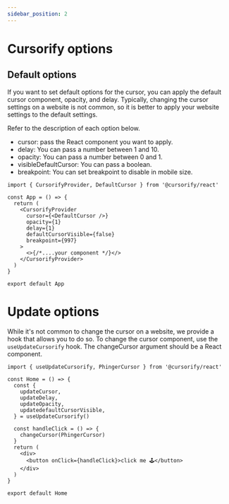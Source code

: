 ```yaml
---
sidebar_position: 2
---
```


# Cursorify options

## Default options

If you want to set default options for the cursor, you can apply the default cursor component, opacity, and delay. Typically, changing the cursor settings on a website is not common, so it is better to apply your website settings to the default settings.

Refer to the description of each option below.

- cursor: pass the React component you want to apply.
- delay: You can pass a number between 1 and 10.
- opacity: You can pass a number between 0 and 1.
- visibleDefaultCursor: You can pass a boolean.
- breakpoint: You can set breakpoint to disable in mobile size.

```tsx
import { CursorifyProvider, DefaultCursor } from '@cursorify/react'

const App = () => {
  return (
    <CursorifyProvider
      cursor={<DefaultCursor />}
      opacity={1}
      delay={1}
      defaultCursorVisible={false}
      breakpoint={997}
    >
      <>{/*....your component */}</>
    </CursorifyProvider>
  )
}

export default App
```

# Update options

While it's not common to change the cursor on a website, we provide a hook that allows you to do so. To change the cursor component, use the `useUpdateCursorify` hook. The changeCursor argument should be a React component.

```tsx
import { useUpdateCursorify, PhingerCursor } from '@cursorify/react'

const Home = () => {
  const {
    updateCursor,
    updateDelay,
    updateOpacity,
    updatedefaultCursorVisible,
  } = useUpdateCursorify()

  const handleClick = () => {
    changeCursor(PhingerCursor)
  }
  return (
    <div>
      <button onClick={handleClick}>click me 🕹️</button>
    </div>
  )
}

export default Home
```
